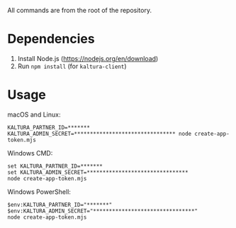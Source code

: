 All commands are from the root of the repository.

# Dependencies 
1. Install Node.js (https://nodejs.org/en/download)
2. Run `npm install` (for `kaltura-client`)

# Usage
macOS and Linux:
```
KALTURA_PARTNER_ID=******* KALTURA_ADMIN_SECRET=******************************** node create-app-token.mjs
```

Windows CMD:
```
set KALTURA_PARTNER_ID=*******
set KALTURA_ADMIN_SECRET=********************************
node create-app-token.mjs
```

Windows PowerShell:
```
$env:KALTURA_PARTNER_ID="*******"
$env:KALTURA_ADMIN_SECRET="********************************"
node create-app-token.mjs
```